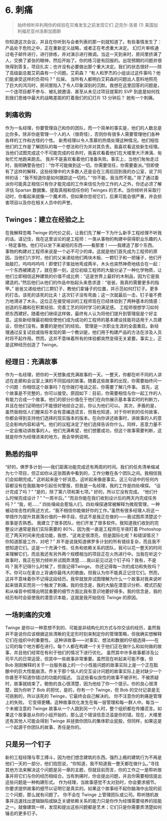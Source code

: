 # 6. 刺痛
> 始终倾听并利用你的经验在灾难发生之前发现它们
> 迈克尔·洛普
> (1)
> 美国加利福尼亚州洛斯加图斯

你知道这次会议，并且在你听到与会者列表的那一刻就知道了。有些事情发生了：产品处于危险之中，正在重新定义战略，或者正在考虑重大决定。
幻灯片审核通过电子邮件进行，进行排练，并对演示进行微调。当这一天到来时，房间里挤满了人，交换了紧张的眼神，然后开始了。你的练习是有回报的。出现预期的问题并很快得到答复。项目扎实；也许没有必要做出那个重大决定。我们的状态很好——除了高级副总裁艾莉森有一个问题。艾莉森？
“有人和罗杰的小组谈过这件事吗？他们能承受这样的负荷吗？”
拉屎。
当所有人都明白艾莉森的问题出人意料地照亮了巨大的鸿沟时，房间里陷入了令人印象深刻的沉默。我想在这里回答的问题是，一个连项目都不参与、被礼貌邀请、甚至从未见过项目提案的 SVP 到底是如何找到我们思维中最大的战略差距的盯着我们的幻灯片 13 分钟后？
她有一个刺痛。

## 刺痛收购

作为一名经理，你要管理自己和你的团队，而一个简单的事实是，他们的人数总是比你多。除非你是管理一个人的人（很奇怪），否则你有很多人需要管理他们各种各样的工作和古怪的个性。
新秀经理以令人羡慕的热情处理这种情况。他们相信他们的工作是了解团队的每一个想法和行为并对其负责。我喜欢看这些新生经理。当他们试图完成这个不可能完成的任务时，我喜欢看着他们在大楼里大汗淋漓、匆匆忙忙地跑来跑去。
我并不是喜欢看着他们准备失败。事实上，当他们匆匆走过时，我明确警告他们：“你不可能做到这一切。你需要信任，你需要委派。”但即使有了这样的解释，这些经理中的大多数人还是会在三周后回到我的办公室，说了同样的话：“我不知道你是如何跟踪这一切的。”
“你不能，我当然不能。”
除了通过委派你可能真正相信只有你才能完成的工作来信任为你工作的人之外，你还必须了解评估 Spartan 数据集、提取真相和信任你的 Twinges 的艺术。当你倾听并采取行动时，你看起来就像一个魔术师，但如果你忽视它们，后果可能会很严重，并会损害项目以及你在相关人员中的声誉。

## Twinges：建立在经验之上
在我解释忽略 Twinge 的代价之前，让我们先了解一下为什么新手工程经理不听我的话。请记住，我在这里谈论的是工程师：一类从事物的构建中获得职业乐趣的人 - 特定事物。他们可以坐下来凝视的东西——看那里！——我建造了那个东西。
事物的构建对工程师来说是一个必不可少的痒。这就是他们首先成为工程师的原因。当他们六岁时，他们的父亲递给他们两块木板、一颗钉子和一把锤子，他们开始敲打。呜呜呜呜呜！即使钉子笨拙地弯成两半，木头也突然神奇地结合在一起：一个东西被建造了。就在那一刻，这位初级工程师的大脑分泌了一种化学物质，让他们立即相信这种建筑的价值不成比例：“这是世界上最好的木制品，因为它是我建造的。”然后他们从他们的作品中抬起头来恳求道：“爸爸，我真的需要更多的指甲。”
爸爸又递给他们三颗钉子，教他们拿锤子的位置，并示范如何打钉子。更多的打击。该死的该死的比夫！这次钉子没有弯曲；这一次就最后一击，钉子毫不费力地滑进了木头。这位正在接受培训的工程师现在已经体验到了两种基本的情感：创造的乐趣和在积累经验、完善工艺的同时学习的满足感。
工程师很想学习如何把东西建好。随着他们继续这样做，最终有人认为将他们提升到管理层是个好主意。这些新经理最初相信使他们成为成功的工程师的基本建设技能将适用于人员建设，但他们没有。重要的是他们的经验。
管理是一次职业生涯的全面重启。新经理通过反复试验或指导发现的第一个教训是，他们用于构建产品的方法在涉及人员时将不起作用。然而，这并不意味着所有的体验都突然变得无关紧要。事实上，正是这种经历创造了 Twinge。

## 经理日：充满故事

作为一名经理，把你的一天想象成充满故事的一天。一整天，你都在听不同的人讲述在走廊和会议室上演的不同弧线的故事。随着这些故事的出现，你需要始终问一个问题：你相信这个故事吗？在你拨打电话之前，你需要了解几件事。
首先，这个故事是不完整的，你可以接受。原因如下：目前，你需要相信与你一起工作的人有能力合成一个故事。他们的部分价值在于他们在向你展示基本事实时的判断力，并且在他们证明他们不能很好地综合之前，你认为他们可以。
其次，矛盾的是，虽然我相信人们醒来后不会有意编造谎言，但我也知道，对于你听到的任何故事，你都会得到支持他们选择的现实版本的版本。在向你讲述故事时，讲故事的人的意见会影响内容和语气。他们的议程决定了他们选择告诉你什么。同样，恶意力量不一定会推动讲故事的人。他们充满希望，他们想要成功，但这个故事需要判断，这就是你作为经理进来的地方。我会举例说明。

## 熟悉的指甲
“好的，佛罗多计划——我们距离功能完成还有两周的时间。我们的任务清单缩减为七个项目，但正如你从这张图表中看到的，工作分散在各个团队之间。我相信我们会如期完成。”
这听起来是个好消息。这听起来像是事实。这三句话中的任何内容都没有在我脑海中引起任何警报，但我是一名经理，我的工作是四处嗅探。
“设计完成了吗？”
“是的，除了第六项和第七项。”
好的，所以它没有完成。 “他们什么时候完成设计？”
“一周半后。”
“而且你能在我们收到设计后的两天内完成任务吗？”
“我，呃……”
四处嗅闻会惹恼人们。四处嗅探通常被解释为微观管理，一种被动攻击性的陈述方式，“我不相信你能做好你的工作。”虽然有很多经理人将这一举措作为提升其衰落价值的一种手段，但这不是我正在做的——我试图弄清楚这个故事是否熟悉。
我建立了很多团队，他们开发了很多软件。我知道我们收到的完整设计通常是我们实际需要的 80%，因为我一直是工程师在半夜盯着 Photoshop 花了两天时间来完成功能，我想，“这肯定很漂亮，但是国际化呢？和错误情况？你知道那是工作，对吧？”
并不是说我知道佛罗多计划的所有错综复杂，而且我不想知道它们。这是一个充满个性、任务和依赖关系的团队，我可以花一整天的时间来理解它们，而且我还有另外两个规模相当的项目正在火热进行中。当我在听这个故事时，我正在努力倾听并试图弄清楚......我以前见过这个钉子吗？我有，不是吗？我不记得什么时候了，但我记得Twinge。
你还记得每一次的成功和失败吗？不。你可以在麦台上背诵你最伟大的歌曲，但我认为你不能真正记住它们。然而，这并不意味着你不记得这段经历。我早就放弃试图理解为什么一个故事对我来说听起来很真实而另一个触发了刺痛。我的信念是，我的大脑在潜意识分析、模式匹配和从噪音中梳理出明显重要的细节方面比我有意识地要好得多。我的信念是，我的经历有时会驱使我的潜意识本能，这就是我开始信任 Twinge 的原因。

## 一场刺痛的灾难

Twinge 是你以一种意想不到的、可能是非结构化的方式与你交谈的经历，虽然我并不是说你应该根据这些清晰的无定形时刻来制定你的管理策略，但我确实想解释它们在组织中的重要性。
这种讲故事——对事实、想法和数据的仔细选择——在公司的每个地方都在进行。每个人都在构建一个关于他们正在做什么和如何做的故事，并且他们经常在有利于他们的情况下进行优化。
虽然其中许多故事都涉及公司平凡的日常运营，但其中一些故事非常重要。虽然现在听起来可能不像，但 Bob 刚刚解释的关于一台服务器上的一个小性能问题的故事实际上是一个正在酝酿中的巨大性能崩溃。乔关于那个恼人的交互设计问题的故事实际上是对缺少一个你甚至不知道你错过的功能的描述。
当这些看似良性的故事不被评判，不被质疑时，故事就结束了。鲍勃的良心很清楚，因为他给了你一个提示。你的良心很清楚，因为你听了 Bob 的担忧，是的，你有一个 Twinge，但 Bob 的交付记录是无可挑剔的，所以该死的 Twinge，它最终会自己解决的。
你不注意你的刺痛是管理上的失败。
它变得更糟。这种故事优化发生在每一层管理和每一群人中。每当一个未被注意的 Twinge 故事从一个人跳到另一个人时，整个组织都在传播谎言。如果这个故事是从你的小组开始的，那么这个错误信息泛滥是你的错。现在，大楼里还有其他人可能会得到 Twinge 并拯救你团队的集体职业屁股，但同样，如果这是一个起源于你团队的故事，责任是你的。

## 只是另一个钉子
新的工程经理与零工搏斗，因为他们想念建筑的东西。强烈上瘾的建筑行为不再是他们一天的一部分，他们抱怨说，“你知道，我不知道我一整天都在做什么。”寻找其他方法来解决这个问题是另一章的主题，但就目前而言，你的工作之一是聆听故事并将它们与你的经历相结合。当有刺痛时，你会提出问题，并且你需要相信提出这些问题是一种构建形式。
作为经理，当故事感觉不太对劲时，你会要求细节。你要求提供故事的细节以证明它是真实的。如果这个故事经不起你脑海中出现的前三个问题，那么就有问题了。
你不会在 Twinge 上管理团队或公司。聆听随机故事并迅速找出逻辑缺陷或缺乏关键依赖关系的能力只是你作为经理需要培养的技能之一。就像建筑一样，发现和提出这些问题都是艺术；它们只是你需要弄清楚如何锤击的更多钉子。